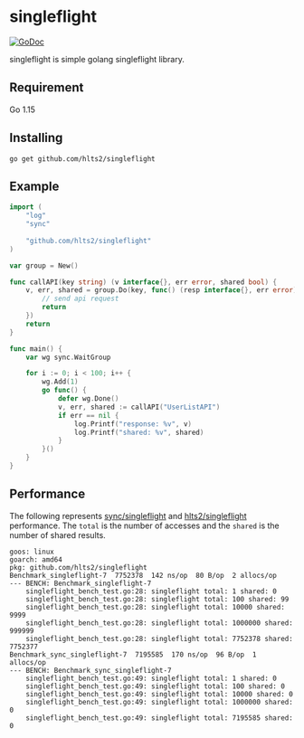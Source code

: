 # singleflight

[![GoDoc](https://godoc.org/github.com/hlts2/singleflight?status.svg)](http://godoc.org/github.com/hlts2/singleflight)

singleflight is simple golang singleflight library.

## Requirement

Go 1.15

## Installing

```
go get github.com/hlts2/singleflight
```

## Example

```go
import (
	"log"
    "sync"
    
    "github.com/hlts2/singleflight"
)

var group = New()

func callAPI(key string) (v interface{}, err error, shared bool) {
	v, err, shared = group.Do(key, func() (resp interface{}, err error) {
		// send api request
		return
	})
	return
}

func main() {
	var wg sync.WaitGroup

	for i := 0; i < 100; i++ {
		wg.Add(1)
		go func() {
			defer wg.Done()
			v, err, shared := callAPI("UserListAPI")
			if err == nil {
				log.Printf("response: %v", v)
				log.Printf("shared: %v", shared)
			}
		}()
	}
}
```

## Performance

The following represents [sync/singleflight](https://github.com/golang/sync/tree/master/singleflight) and [hlts2/singleflight](https://github.com/hlts2/singleflight) performance.
The `total` is the number of accesses and the `shared` is the number of shared results.

```
goos: linux
goarch: amd64
pkg: github.com/hlts2/singleflight
Benchmark_singleflight-7  7752378  142 ns/op  80 B/op  2 allocs/op
--- BENCH: Benchmark_singleflight-7
    singleflight_bench_test.go:28: singleflight total: 1 shared: 0
    singleflight_bench_test.go:28: singleflight total: 100 shared: 99
    singleflight_bench_test.go:28: singleflight total: 10000 shared: 9999
    singleflight_bench_test.go:28: singleflight total: 1000000 shared: 999999
    singleflight_bench_test.go:28: singleflight total: 7752378 shared: 7752377
Benchmark_sync_singleflight-7  7195585  170 ns/op  96 B/op  1 allocs/op
--- BENCH: Benchmark_sync_singleflight-7
    singleflight_bench_test.go:49: singleflight total: 1 shared: 0
    singleflight_bench_test.go:49: singleflight total: 100 shared: 0
    singleflight_bench_test.go:49: singleflight total: 10000 shared: 0
    singleflight_bench_test.go:49: singleflight total: 1000000 shared: 0
    singleflight_bench_test.go:49: singleflight total: 7195585 shared: 0
```